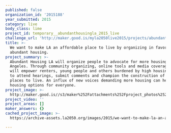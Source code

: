 ```yaml
---
published: false
organization_id: '2015188'
year_submitted: 2015
category: live
body_class: lime
project_id: temporary__abundanthousingla_2015_live
challenge_url: 'http://maker.good.is/myla2050live2015/projects/abundanthousingLA.html'
title: >-
  We want to make LA an affordable place to live by organizing in favor of
  abundant housing.
project_summary: >-
  Abundant Housing LA will organize people to advocate for more housing in Los
  Angeles. Through community organizing, online tools and media coverage, we
  will empower renters, young people and others burdened by high housing costs
  to attend hearings, submit comments and champion the construction of more
  places to live. An influx of new voices demanding more housing can help expand
  housing options for everyone.
project_image: >-
  http://maker.good.is//s3/maker%252Fattachments%252Fproject_photos%252Fimages%252F23752%252Fdisplay%252FBuild_It!_Abundant_Housing_LA.jpg=c570x385
project_video: ''
project_areas: []
maker_answers: {}
cached_project_image: >-
  https://archive-assets.la2050.org/images/2015/we-want-to-make-la-an-affordable-place-to-live-by-organizing-in-favor-of-abundant-housing/from_maker__abundanthousingla_2015_live.jpg

---
```

